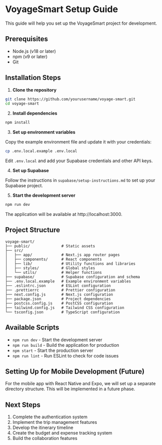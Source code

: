 # VoyageSmart Setup Guide

This guide will help you set up the VoyageSmart project for development.

## Prerequisites

- Node.js (v18 or later)
- npm (v9 or later)
- Git

## Installation Steps

1. **Clone the repository**

```bash
git clone https://github.com/yourusername/voyage-smart.git
cd voyage-smart
```

2. **Install dependencies**

```bash
npm install
```

3. **Set up environment variables**

Copy the example environment file and update it with your credentials:

```bash
cp .env.local.example .env.local
```

Edit `.env.local` and add your Supabase credentials and other API keys.

4. **Set up Supabase**

Follow the instructions in `supabase/setup-instructions.md` to set up your Supabase project.

5. **Start the development server**

```bash
npm run dev
```

The application will be available at http://localhost:3000.

## Project Structure

```
voyage-smart/
├── public/              # Static assets
├── src/
│   ├── app/             # Next.js app router pages
│   ├── components/      # React components
│   ├── lib/             # Utility functions and libraries
│   ├── styles/          # Global styles
│   └── utils/           # Helper functions
├── supabase/            # Supabase configuration and schema
├── .env.local.example   # Example environment variables
├── .eslintrc.json       # ESLint configuration
├── .prettierrc          # Prettier configuration
├── next.config.js       # Next.js configuration
├── package.json         # Project dependencies
├── postcss.config.js    # PostCSS configuration
├── tailwind.config.js   # Tailwind CSS configuration
└── tsconfig.json        # TypeScript configuration
```

## Available Scripts

- `npm run dev` - Start the development server
- `npm run build` - Build the application for production
- `npm start` - Start the production server
- `npm run lint` - Run ESLint to check for code issues

## Setting Up for Mobile Development (Future)

For the mobile app with React Native and Expo, we will set up a separate directory structure. This will be implemented in a future phase.

## Next Steps

1. Complete the authentication system
2. Implement the trip management features
3. Develop the itinerary timeline
4. Create the budget and expense tracking system
5. Build the collaboration features
